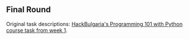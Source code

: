 ## Final Round

Original task descriptions: [HackBulgaria's Programming 101 with Python course task from week 1](https://github.com/HackBulgaria/Programming101-Python/tree/master/week01/3-Final-Round).
